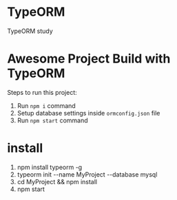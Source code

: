 # TypeORM
TypeORM study


# Awesome Project Build with TypeORM

Steps to run this project:

1. Run `npm i` command
2. Setup database settings inside `ormconfig.json` file
3. Run `npm start` command

# install
1. npm install typeorm -g
2. typeorm init --name MyProject --database mysql
3. cd MyProject && npm install
4. npm start